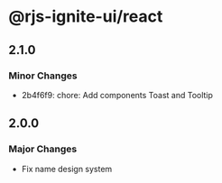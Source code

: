 # @rjs-ignite-ui/react

## 2.1.0

### Minor Changes

- 2b4f6f9: chore: Add components Toast and Tooltip

## 2.0.0

### Major Changes

- Fix name design system
